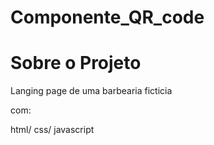 # Componente_QR_code

# Sobre o Projeto

Langing page de uma barbearia ficticia

com:

html/
css/
javascript
